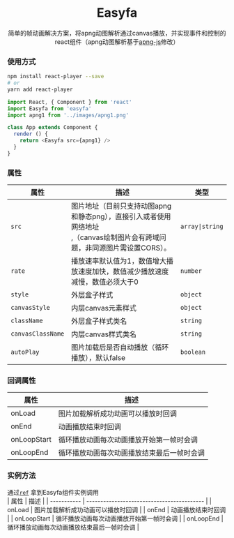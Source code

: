 <h1 align='center'>
  Easyfa
</h1>
<p align='center'>
  简单的帧动画解决方案，将apng动图解析通过canvas播放，并实现事件和控制的react组件（apng动图解析基于<a href='https://github.com/davidmz/apng-js'>apng-js</a>修改）
</p>

### 使用方式

```bash
npm install react-player --save
# or
yarn add react-player
```

```js
import React, { Component } from 'react'
import Easyfa from 'easyfa'
import apng1 from '../images/apng1.png'

class App extends Component {
  render () {
    return <Easyfa src={apng1} />
  }
}
```

<!-- Demo page: [`https://cookpete.com/react-player`](https://cookpete.com/react-player) -->

### 属性

| 属性              | 描述                                                                                                                           | 类型            |
| ----------------- | ------------------------------------------------------------------------------------------------------------------------------ | --------------- |
| `src`             | 图片地址（目前只支持动图apng和静态png），直接引入或者使用网络地址<br />,（canvas绘制图片会有跨域问题，非同源图片需设置CORS）。 | `array\|string` |
| `rate`            | 播放速率默认值为1，数值增大播放速度加快，数值减少播放速度减慢，数值必须大于0                                                   | `number`        |
| `style`           | 外层盒子样式                                                                                                                   | `object`        |
| `canvasStyle`     | 内层canvas元素样式                                                                                                             | `object`        |
| `className`       | 外层盒子样式类名                                                                                                               | `string`        |
| `canvasClassName` | 内层canvas样式类名                                                                                                             | `string`        |
| `autoPlay`        | 图片加载后是否自动播放（循环播放），默认false                                                                                  | `boolean`       |

### 回调属性

 | 属性        | 描述                                       |
 | ----------- | ------------------------------------------ |
 | onLoad      | 图片加载解析成功动画可以播放时回调         |
 | onEnd       | 动画播放结束时回调                         |
 | onLoopStart | 循环播放动画每次动画播放开始第一帧时会调   |
 | onLoopEnd   | 循环播放动画每次动画播放结束最后一帧时会调 |

### 实例方法

通过[`ref`](https://facebook.github.io/react/docs/refs-and-the-dom.html) 拿到Easyfa组件实例调用   
 | 属性        | 描述                                       |
 | ----------- | ------------------------------------------ |
 | onLoad      | 图片加载解析成功动画可以播放时回调         |
 | onEnd       | 动画播放结束时回调                         |
 | onLoopStart | 循环播放动画每次动画播放开始第一帧时会调   |
 | onLoopEnd   | 循环播放动画每次动画播放结束最后一帧时会调 |
